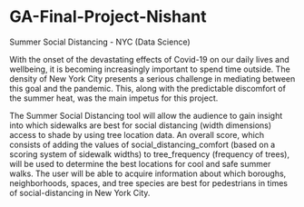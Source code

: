 # GA-Final-Project-Nishant
Summer Social Distancing - NYC (Data Science)

With the onset of the devastating effects of Covid-19 on our daily lives and wellbeing, it is becoming increasingly important to spend time outside. The density of New York City presents a serious challenge in mediating between this goal and the pandemic. This, along with the predictable discomfort of the summer heat, was the main impetus for this project.

The Summer Social Distancing tool will allow the audience to gain insight into which sidewalks are best for social distancing (width dimensions) access to shade by using tree location data. An overall score, which consists of adding the values of social_distancing_comfort (based on a scoring system of sidewalk widths) to tree_frequency (frequency of trees), will be used to determine the best locations for cool and safe summer walks. The user will be able to acquire information about which boroughs, neighborhoods, spaces, and tree species are best for pedestrians in times of social-distancing in New York City.

